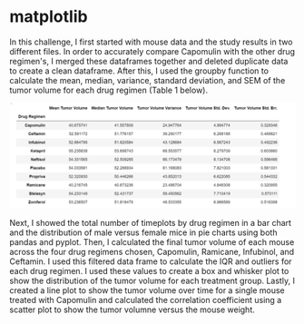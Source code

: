 # matplotlib
In this challenge, I first started with mouse data and the study results in two different files. In order to accurately compare Capomulin with the other drug regimen's, I merged these dataframes together and deleted duplicate data to create a clean dataframe. After this, I used the groupby function to calculate the mean, median, variance, standard deviation, and SEM of the tumor volume for each drug regimen (Table 1 below).

![Table 1](Table_1.png)

Next, I showed the total number of timeplots by drug regimen in a bar chart and the distribution of male versus female mice in pie charts using both pandas and pyplot. Then, I calculated the final tumor volume of each mouse across the four drug regimens chosen, Capomulin, Ramicane, Infubinol, and Ceftamin. I used this filtered data frame to calculate the IQR and outliers for each drug regimen. I used these values to create a box and whisker plot to show the distribution of the tumor volume for each treatment group. Lastly, I created a line plot to show the tumor volume over time for a single mouse treated with Capomulin and calculated the correlation coefficient using a scatter plot to show the tumor volumne versus the mouse weight.
